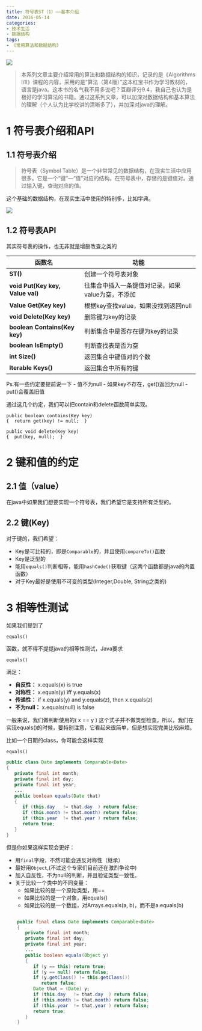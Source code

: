 ```yaml
---
title: 符号表ST（1）——基本介绍
date: 2016-05-14
categories: 
- 技术生活
- 数据结构
tags: 
- 《常用算法和数据结构》
---
```


![](http://img.hksite.cn/1474640016197)

> 本系列文章主要介绍常用的算法和数据结构的知识，记录的是《Algorithms I/II》课程的内容，采用的是“算法（第4版）”这本红宝书作为学习教材的，语言是java。这本书的名气我不用多说吧？豆瓣评分9.4，我自己也认为是极好的学习算法的书籍。通过这系列文章，可以加深对数据结构和基本算法的理解（个人认为比学校讲的清晰多了），并加深对java的理解。

# **1 符号表介绍和API**

## **1.1 符号表介绍**

> 符号表（Symbol Table）是一个非常常见的数据结构，在现实生活中应用很多。它是一个“键”—“值”对应的结构。在符号表中，存储的是键值对。通过输入键，查询对应的值。

这个基础的数据结构，在现实生活中使用的特别多，比如字典。

![](http://img.hksite.cn/2019-03-01-064437.jpg)

## **1.2 符号表API**

其实符号表的操作，也无非就是增删改查之类的

| **函数名**                       | **功能**                                          |
| -------------------------------- | ------------------------------------------------- |
| **ST()**                         | 创建一个符号表对象                                |
| **void Put(Key key, Value val)** | 往集合中插入一条键值对记录，如果value为空，不添加 |
| **Value Get(Key key)**           | 根据key查找value，如果没找到返回null              |
| **void Delete(Key key)**         | 删除键为key的记录                                 |
| **boolean Contains(Key key)**    | 判断集合中是否存在键为key的记录                   |
| **boolean IsEmpty()**            | 判断查找表是否为空                                |
| **int Size()**                   | 返回集合中键值对的个数                            |
| **Iterable Keys()**              | 返回集合中所有的键                                |

Ps.有一些约定要提前说一下 - 值不为null - 如果key不存在，get()返回为null - put()会覆盖旧值

通过这几个约定，我们可以把contain和delete函数简单实现。

    public boolean contains(Key key)
    {  return get(key) != null;  }
    
    public void delete(Key key)
    {  put(key, null);  }

# **2 键和值的约定**

## **2.1 值（value）**

在java中如果我们想要实现一个符号表，我们希望它是支持所有泛型的。

## **2.2 键(Key)**

对于键的，我们希望：

- Key是可比较的，即是`Comparable`的，并且使用`compareTo()`函数
- Key是泛型的
- 能用`equals()`判断相等，能用`hashCode()`获取键（这两个函数都是java的内置函数）
- 对于Key最好是使用不可变的类型(Integer,Double, String之类的)

# **3 相等性测试**

如果我们提到了

`equals()`

函数，就不得不提提java的相等性测试，Java要求

`equals()`

满足：

- **自反性：** x.equals(x) is true
- **对称性：** x.equals(y) iff y.equals(x)
- **传递性：** if x.equals(y) and y.equals(z), then x.equals(z)
- **不为null：** x.equals(null) is false

一般来说，我们做判断使用的( x == y ) 这个式子并不做类型检查。所以，我们在实现equals()的时候，要特别注意，它看起来很简单，但是想实现完美比较麻烦。

比如一个日期的class，你可能会这样实现

`equals()`

```java
public class Date implements Comparable<Date>
{
   private final int month;
   private final int day;
   private final int year;
   ...
   public boolean equals(Date that)
   {
      if (this.day   != that.day  ) return false;
      if (this.month != that.month) return false;
      if (this.year  != that.year ) return false;
      return true;
   }
}
```

但是你如果这样实现会更好：

- 用`final`字段，不然可能会违反对称性（继承）
- 最好用`Object`,(不过这个专家们目前还在激烈争论中)
- 加入自反性，不为null的判断，并且验证类型一致性。
- 关于比较一个类中的不同变量：
    - 如果比较的是一个原始类型，用==
    - 如果比较的是一个对象，用equals()
    - 如果比较的是一个数组，对Arrays.equals(a, b)，而不是a.equals(b)
```java

    public final class Date implements Comparable<Date>
    {
       private final int month;
       private final int day;
       private final int year;
       ...
       public boolean equals(Object y)
       {
    ​      if (y == this) return true;
    ​      if (y == null) return false;
    ​      if (y.getClass() != this.getClass())
    ​         return false;
    ​      Date that = (Date) y;
    ​      if (this.day   != that.day  ) return false;
    ​      if (this.month != that.month) return false;
    ​      if (this.year  != that.year ) return false;
    ​      return true;
       }
    }
```